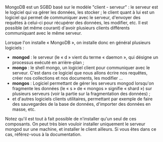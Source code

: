 MongoDB est un SGBD basé sur le modèle "client - serveur" : le serveur est le logiciel qui va gérer les données, les stocker ; le client quant à lui est un logiciel qui permet de communiquer avec le serveur, d'envoyer des requêtes à celui-ci pour récupérer des données, les modifier, etc. Il est possible (et même courant) d'avoir plusieurs clients différents communiquant avec le même serveur.

Lorsque l'on installe « MongoDB », on installe donc en général plusieurs logiciels :

- **mongod** : le serveur (le « d » vient du terme « daemon », qui désigne un processus exécuté en arrière-plan ;
- **mongo** : le shell mongo, un logiciel client pour communiquer avec le serveur. C'est dans ce logiciel que nous allons écrire nos requêtes, créer nos collections et nos documents, les modifier ...
- **mongos** : Logiciel permettant de gérer les serveurs mongod lorsqu'on fragmente les données (le « s » de « mongos » signifie « shard ») sur plusieurs serveurs (voir la partie sur la fragmentation des données) ;
- et d'autres logiciels clients utilitaires, permettant par exemple de faire des sauvegardes de la base de données, d'importer des données en masse, etc.

Notez qu'il est tout à fait possible de n'installer qu'un seul de ces composants. On peut très bien vouloir installer uniquement le serveur mongod sur une machine, et installer le client ailleurs. Si vous êtes dans ce cas, référez-vous à la documentation.